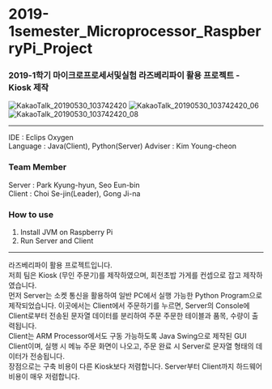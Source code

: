 # 2019-1semester_Microprocessor_RaspberryPi_Project

### 2019-1학기 마이크로프로세서및실험 라즈베리파이 활용 프로젝트 - Kiosk 제작

![KakaoTalk_20190530_103742420](https://user-images.githubusercontent.com/44010902/68175886-10aea800-ffc6-11e9-87c0-46a80fed61b9.png)
![KakaoTalk_20190530_103742420_06](https://user-images.githubusercontent.com/44010902/68175887-10aea800-ffc6-11e9-9fe9-a7b2c48e3c8c.png)
![KakaoTalk_20190530_103742420_08](https://user-images.githubusercontent.com/44010902/68175888-10aea800-ffc6-11e9-9a4b-4309939806d9.png)

---

IDE : Eclips Oxygen  
Language : Java(Client), Python(Server)
Adviser : Kim Young-cheon

### Team Member

Server : Park Kyung-hyun, Seo Eun-bin  
Client : Choi Se-jin(Leader), Gong Ji-na

### How to use

1. Install JVM on Raspberry Pi
2. Run Server and Client

---

라즈베리파이 활용 프로젝트입니다.  
저희 팀은 Kiosk (무인 주문기)를 제작하였으며, 회전초밥 가게를 컨셉으로 잡고 제작하였습니다.  
먼저 Server는 소켓 통신을 활용하여 일반 PC에서 실행 가능한 Python Program으로 제작되었습니다. 이곳에서는 Client에서 주문하기를 누르면, Server의 Console에 Client로부터 전송된 문자열 데이터를 분리하여 주문 주문한 테이블과 품목, 수량이 출력됩니다.  
Client는 ARM Processor에서도 구동 가능하도록 Java Swing으로 제작된 GUI Client이며, 실행 시 메뉴 주문 화면이 나오고, 주문 완료 시 Server로 문자열 형태의 데이터가 전송됩니다.  
장점으로는 구축 비용이 다른 Kiosk보다 저렴합니다. Server부터 Client까지 하드웨어 비용이 매우 저렴합니다.
